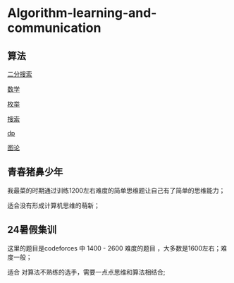 <!--
 * @Author: Z-Es-0 141395766+Z-Es-0@users.noreply.github.com
 * @Date: 2024-01-28 20:03:21
 * @LastEditors: Z-Es-0 zes18642300628@qq.com
 * @LastEditTime: 2024-09-26 19:12:02
 * @FilePath: \Algorithm-learning-and-communication\README.md
 * @Description: 这是默认设置,请设置`customMade`, 打开koroFileHeader查看配置 进行设置: https://github.com/OBKoro1/koro1FileHeader/wiki/%E9%85%8D%E7%BD%AE
-->
# Algorithm-learning-and-communication



## 算法


[二分搜索](https://github.com/Z-Es-0/Algorithm-learning-and-communication/tree/main/%E7%AE%97%E6%B3%95/%E4%BA%8C%E5%88%86 "二分")


[数学](https://github.com/Z-Es-0/Algorithm-learning-and-communication/tree/main/%E7%AE%97%E6%B3%95/%E6%95%B0%E8%AE%BA "数论")


[枚举](https://github.com/Z-Es-0/Algorithm-learning-and-communication/blob/main/%E7%AE%97%E6%B3%95/%E6%9E%9A%E4%B8%BE/%E5%AD%90%E9%9B%86%E6%9E%9A%E4%B8%BE.md)


[搜索](https://github.com/Z-Es-0/Algorithm-learning-and-communication/blob/main/%E7%AE%97%E6%B3%95/%E6%90%9C%E7%B4%A2/%E6%90%9C%E7%B4%A2.md)

[dp](https://github.com/Z-Es-0/Basic-Algorithm-Notes/tree/main/%E7%AE%97%E6%B3%95/%E5%8A%A8%E6%80%81%E8%A7%84%E5%88%92DP)

[图论](https://github.com/Z-Es-0/Basic-Algorithm-Notes/tree/main/%E7%AE%97%E6%B3%95/%E5%9B%BE%E8%AE%BA)

## 青春猪鼻少年

我最菜的时期通过训练1200左右难度的简单思维题让自己有了简单的思维能力；

适合没有形成计算机思维的萌新；


## 24暑假集训

这里的题目是codeforces 中 1400 - 2600 难度的题目 ，大多数是1600左右；难度一般；

适合 对算法不熟练的选手，需要一点点思维和算法相结合;




